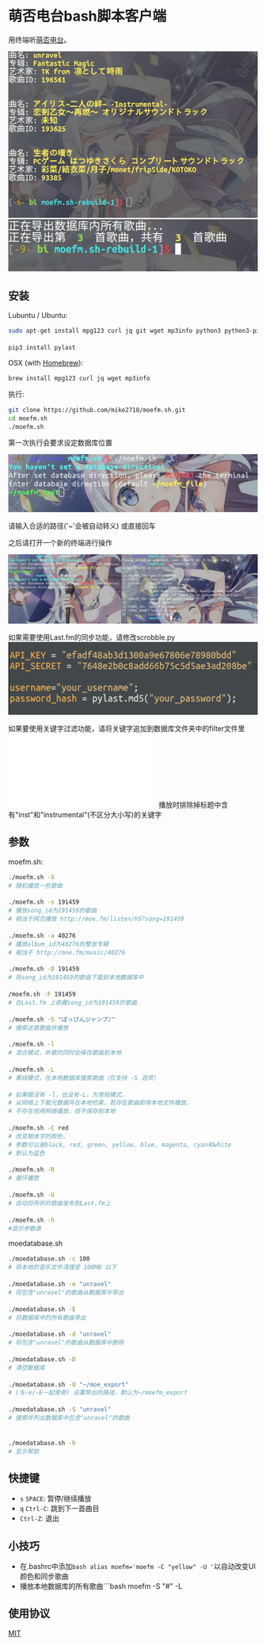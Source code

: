 ﻿# 萌否电台bash脚本客户端

用终端听[萌否电台](http://moe.fm)。

![萌否电台数据库管理](assets/img/moedatabase_1.png)
![萌否电台数据库管理](assets/img/moedatabase_2.png)

## 安装

Lubuntu / Ubuntu:

```bash
sudo apt-get install mpg123 curl jq git wget mp3info python3 python3-pip		 

pip3 install pylast
```

OSX (with [Homebrew](https://brew.sh/)):

```
brew install mpg123 curl jq wget mp3info
```

执行:


```bash
git clone https://github.com/mike2718/moefm.sh.git
cd moefm.sh
./moefm.sh
```

第一次执行会要求设定数据库位置

![设定数据库位置](assets/img/moefm.sh_install.png)

请输入合适的路径('~'会被自动转义)
或直接回车

之后请打开一个新的终端进行操作

![打开新终端](assets/img/moefm.sh_install_2.png)

如果需要使用Last.fm的同步功能，请修改scrobble.py		
![提供last.fm的信息](assets/img/lastfm_usage.png)


如果要使用关键字过滤功能，请将关键字追加到数据库文件夹中的filter文件里
![关键字筛选](assets/img/filter.img)
播放时排除掉标题中含有"inst"和"instrumental"(不区分大小写)的关键字

## 参数

moefm.sh:
```bash
./moefm.sh -X
# 随机播放一些歌曲

./moefm.sh -s 191459
# 播放song_id为191459的歌曲
# 相当于网页播放 http://moe.fm/listen/h5?song=191459

./moefm.sh -a 40276
# 播放album_id为40276的整张专辑
# 相当于 http://moe.fm/music/40276 

./moefm.sh -D 191459
# 将song_id为191459的歌曲下载到本地数据库中

/moefm.sh -F 191459
# 在Last.fm 上收藏song_id为191459的歌曲

./moefm.sh -S "ぽっぴんジャンプ♪"
# 搜索这首歌曲并播放

./moefm.sh -l
# 混合模式，听歌的同时会保存歌曲到本地

./moefm.sh -L
# 离线模式，在本地数据库搜索歌曲（仅支持 -S 选项）

# 如果既没有 -l，也没有-L，为常规模式，
# 从网络上下载元数据并在本地检索，若存在歌曲即用本地文件播放，
# 不存在则用网络播放，但不保存到本地

./moefm.sh -C red
# 改变粗体字的颜色，
# 参数可以是black, red, green, yellow, blue, magenta, cyan和white
# 默认为蓝色

./moefm.sh -R
# 循环播放

./moefm.sh -U		
# 自动将所听的歌曲发布到Last.fm上		

./moefm.sh -h
#显示参数表
```

moedatabase.sh
```bash
./moedatabase.sh -c 100
# 将本地的音乐文件清理至 100MB 以下

./moedatabase.sh -e "unravel"
# 将包含"unravel"的歌曲从数据库中导出

./moedatabase.sh -E
# 将数据库中的所有歌曲导出

./moedatabase.sh -d "unravel"
# 将包含"unravel"的歌曲从数据库中删除

./moedatabase.sh -D
# 清空数据库

./moedatabase.sh -O "~/moe_export"
# (与-e/-E一起使用) 设置导出的路径，默认为~/moefm_export

./moedatabase.sh -S "unravel"
# 搜索并列出数据库中包含"unravel"的歌曲


./moedatabase.sh -h
# 显示帮助
```

## 快捷键

* `s` `SPACE`: 暂停/继续播放
* `q` `Ctrl-C`: 跳到下一首曲目
* `Ctrl-Z`: 退出

## 小技巧
* 在.bashrc中添加```bash alias moefm='moefm -C "yellow" -U '```以自动改变UI颜色和同步歌曲
* 播放本地数据库的所有歌曲```bash moefm -S "#" -L


## 使用协议
[MIT](https://github.com/mike2718/moefm.sh/blob/master/LICENSE)
